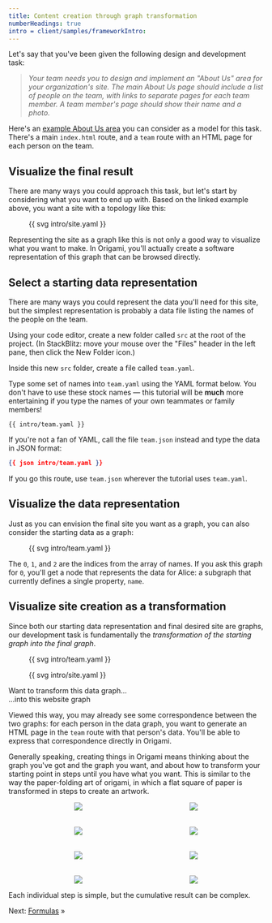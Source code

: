 ```yaml
---
title: Content creation through graph transformation
numberHeadings: true
intro = client/samples/frameworkIntro:
---
```


Let's say that you've been given the following design and development task:

> _Your team needs you to design and implement an "About Us" area for your organization's site. The main About Us page should include a list of people on the team, with links to separate pages for each team member. A team member's page should show their name and a photo._

Here's an [example About Us area](/samples/aboutUs) you can consider as a model for this task. There's a main `index.html` route, and a `team` route with an HTML page for each person on the team.

## Visualize the final result

There are many ways you could approach this task, but let's start by considering what you want to end up with. Based on the linked example above, you want a site with a topology like this:

<figure>
{{ svg intro/site.yaml }}
</figure>

Representing the site as a graph like this is not only a good way to visualize what you want to make. In Origami, you'll actually create a software representation of this graph that can be browsed directly.

## Select a starting data representation

There are many ways you could represent the data you'll need for this site, but the simplest representation is probably a data file listing the names of the people on the team.

Using your code editor, create a new folder called `src` at the root of the project. (In StackBlitz: move your mouse over the "Files" header in the left pane, then click the New Folder icon.)

Inside this new `src` folder, create a file called `team.yaml`.

Type some set of names into `team.yaml` using the YAML format below. You don't have to use these stock names — this tutorial will be **much** more entertaining if you type the names of your own teammates or family members!

```\yaml
{{ intro/team.yaml }}
```

If you're not a fan of YAML, call the file `team.json` instead and type the data in JSON format:

```json
{{ json intro/team.yaml }}
```

If you go this route, use `team.json` wherever the tutorial uses `team.yaml`.

## Visualize the data representation

Just as you can envision the final site you want as a graph, you can also consider the starting data as a graph:

<figure>
{{ svg intro/team.yaml }}
</figure>

The `0`, `1`, and `2` are the indices from the array of names. If you ask this graph for `0`, you'll get a node that represents the data for Alice: a subgraph that currently defines a single property, `name`.

## Visualize site creation as a transformation

Since both our starting data representation and final desired site are graphs, our development task is fundamentally the _transformation of the starting graph into the final graph_.

<div class="sideBySide">
  <figure>
    {{ svg intro/team.yaml }}
  </figure>
  <figure>
    {{ svg intro/site.yaml }}
  </figure>
  <figcaption>Want to transform this data graph…</figcaption>
  <figcaption>…into this website graph</figcaption>
</div>

Viewed this way, you may already see some correspondence between the two graphs: for each person in the data graph, you want to generate an HTML page in the `team` route with that person's data. You'll be able to express that correspondence directly in Origami.

Generally speaking, creating things in Origami means thinking about the graph you've got and the graph you want, and about how to transform your starting point in steps until you have what you want. This is similar to the way the paper-folding art of origami, in which a flat square of paper is transformed in steps to create an artwork.

<figure style="align-items: center; display: grid; gap: 2rem; grid-template-columns: repeat(auto-fit, minmax(125px, 1fr)); justify-items: center;">
  <img src="/assets/heart/step1.svg">
  <img src="/assets/heart/step2.svg">
  <img src="/assets/heart/step3.svg">
  <img src="/assets/heart/step4.svg">
  <img src="/assets/heart/step5.svg">
  <img src="/assets/heart/step6.svg">
  <img src="/assets/heart/step7.svg">
  <img src="/assets/heart/step8.svg">
</figure>

Each individual step is simple, but the cumulative result can be complex.

Next: [Formulas](intro2.html) »
